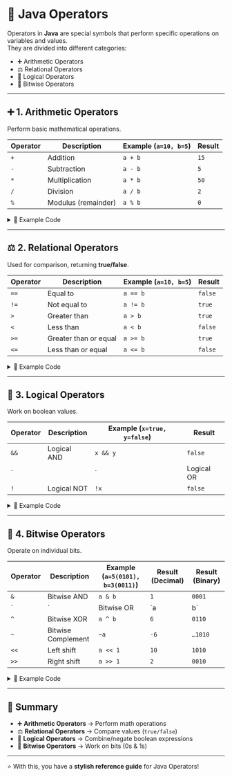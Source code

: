 
# 🚀 Java Operators

Operators in **Java** are special symbols that perform specific operations on variables and values.  
They are divided into different categories:

- ➕ Arithmetic Operators  
- ⚖️ Relational Operators  
- 🔑 Logical Operators  
- 🔢 Bitwise Operators  

---

## ➕ 1. Arithmetic Operators

Perform basic mathematical operations.

| Operator | Description           | Example (`a=10, b=5`) | Result |
|----------|----------------------|------------------------|--------|
| `+`      | Addition             | `a + b`                | `15`   |
| `-`      | Subtraction          | `a - b`                | `5`    |
| `*`      | Multiplication       | `a * b`                | `50`   |
| `/`      | Division             | `a / b`                | `2`    |
| `%`      | Modulus (remainder)  | `a % b`                | `0`    |

<details>
<summary>📌 Example Code</summary>

```java
public class ArithmeticExample {
    public static void main(String[] args) {
        int a = 10, b = 5;
        System.out.println("Addition: " + (a + b));
        System.out.println("Subtraction: " + (a - b));
        System.out.println("Multiplication: " + (a * b));
        System.out.println("Division: " + (a / b));
        System.out.println("Modulus: " + (a % b));
    }
}
```
</details>

---

## ⚖️ 2. Relational Operators

Used for comparison, returning **true/false**.

| Operator | Description              | Example (`a=10, b=5`) | Result  |
|----------|--------------------------|------------------------|---------|
| `==`     | Equal to                | `a == b`               | `false` |
| `!=`     | Not equal to            | `a != b`               | `true`  |
| `>`      | Greater than            | `a > b`                | `true`  |
| `<`      | Less than               | `a < b`                | `false` |
| `>=`     | Greater than or equal   | `a >= b`               | `true`  |
| `<=`     | Less than or equal      | `a <= b`               | `false` |

<details>
<summary>📌 Example Code</summary>

```java
public class RelationalExample {
    public static void main(String[] args) {
        int a = 10, b = 5;
        System.out.println("a == b: " + (a == b));
        System.out.println("a != b: " + (a != b));
        System.out.println("a > b: " + (a > b));
        System.out.println("a < b: " + (a < b));
        System.out.println("a >= b: " + (a >= b));
        System.out.println("a <= b: " + (a <= b));
    }
}
```
</details>

---

## 🔑 3. Logical Operators

Work on boolean values.

| Operator | Description              | Example (`x=true, y=false`) | Result |
|----------|--------------------------|-----------------------------|--------|
| `&&`     | Logical AND              | `x && y`                    | `false` |
| `||`     | Logical OR               | `x || y`                    | `true`  |
| `!`      | Logical NOT              | `!x`                        | `false` |

<details>
<summary>📌 Example Code</summary>

```java
public class LogicalExample {
    public static void main(String[] args) {
        boolean x = true, y = false;
        System.out.println("x && y: " + (x && y));
        System.out.println("x || y: " + (x || y));
        System.out.println("!x: " + (!x));
    }
}
```
</details>

---

## 🔢 4. Bitwise Operators

Operate on individual bits.

| Operator | Description          | Example (`a=5(0101), b=3(0011)`) | Result (Decimal) | Result (Binary) |
|----------|----------------------|----------------------------------|------------------|-----------------|
| `&`      | Bitwise AND          | `a & b`                          | `1`              | `0001`          |
| `|`      | Bitwise OR           | `a | b`                          | `7`              | `0111`          |
| `^`      | Bitwise XOR          | `a ^ b`                          | `6`              | `0110`          |
| `~`      | Bitwise Complement   | `~a`                             | `-6`             | `…1010`         |
| `<<`     | Left shift           | `a << 1`                         | `10`             | `1010`          |
| `>>`     | Right shift          | `a >> 1`                         | `2`              | `0010`          |

<details>
<summary>📌 Example Code</summary>

```java
public class BitwiseExample {
    public static void main(String[] args) {
        int a = 5, b = 3;
        System.out.println("a & b: " + (a & b));
        System.out.println("a | b: " + (a | b));
        System.out.println("a ^ b: " + (a ^ b));
        System.out.println("~a: " + (~a));
        System.out.println("a << 1: " + (a << 1));
        System.out.println("a >> 1: " + (a >> 1));
    }
}
```
</details>

---

## 📝 Summary

- ➕ **Arithmetic Operators** → Perform math operations  
- ⚖️ **Relational Operators** → Compare values (`true/false`)  
- 🔑 **Logical Operators** → Combine/negate boolean expressions  
- 🔢 **Bitwise Operators** → Work on bits (0s & 1s)  

---

⭐ With this, you have a **stylish reference guide** for Java Operators!  
